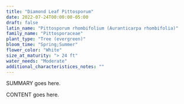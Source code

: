 ```yaml
---
title: "Diamond Leaf Pittosporum"
date: 2022-07-24T00:00:00-05:00
draft: false
latin_name: "Pittosporum rhombifolium (Auranticarpa rhombifolia)"
family_name: "Pittosporaceae"
plant_type: "Tree (evergreen)"
bloom_time: "Spring;Summer"
flower_color: "White"
size_at_maturity: "> 24 ft"
water_needs: "Moderate"
additional_characteristices_notes: ""
---
```


SUMMARY goes here.

<!--more-->

CONTENT goes here.